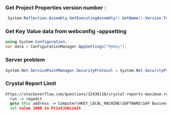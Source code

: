 
### Get Project Properties version number : 
 
 ```C#
  System.Reflection.Assembly.GetExecutingAssembly().GetName().Version.ToString();
```

### Get Key Value data from webconfig -appsetting
```C#
using System.Configuration;
var data = ConfigurationManager.AppSettings["MyKey"];
```

### Server problem 
```C#
System.Net.ServicePointManager.SecurityProtocol = System.Net.SecurityProtocolType.Tls12 | System.Net.SecurityProtocolType.Tls11 | System.Net.SecurityProtocolType.Tls;
```

### Crystal Report Limit 
```cmd
https://stackoverflow.com/questions/32438110/crystal-reports-maximum-report-processing-jobs-limit-reached
  run -> regedit 
  goto this address -> Computer\HKEY_LOCAL_MACHINE\SOFTWARE\SAP BusinessObjects\Crystal Reports for .NET Framework 4.0\Report Application Server\InprocServer
  set value 1000 in PrintJobLimit
```
